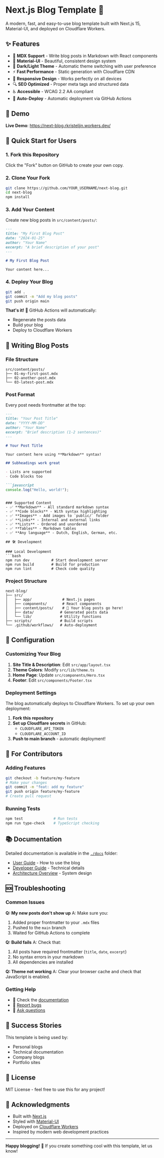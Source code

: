 # Next.js Blog Template 🚀

A modern, fast, and easy-to-use blog template built with Next.js 15, Material-UI, and deployed on Cloudflare Workers.

## ✨ Features

- 📝 **MDX Support** - Write blog posts in Markdown with React components
- 🎨 **Material-UI** - Beautiful, consistent design system
- 🌙 **Dark/Light Theme** - Automatic theme switching with user preference
- ⚡ **Fast Performance** - Static generation with Cloudflare CDN
- 📱 **Responsive Design** - Works perfectly on all devices
- 🔍 **SEO Optimized** - Proper meta tags and structured data
- ♿ **Accessible** - WCAG 2.2 AA compliant
- 🚀 **Auto-Deploy** - Automatic deployment via GitHub Actions

## 🎯 Demo

**Live Demo**: https://next-blog.rkristelijn.workers.dev/

## 🚀 Quick Start for Users

### 1. Fork this Repository
Click the "Fork" button on GitHub to create your own copy.

### 2. Clone Your Fork
```bash
git clone https://github.com/YOUR_USERNAME/next-blog.git
cd next-blog
npm install
```

### 3. Add Your Content
Create new blog posts in `src/content/posts/`:

```markdown
---
title: "My First Blog Post"
date: "2024-01-25"
author: "Your Name"
excerpt: "A brief description of your post"
---

# My First Blog Post

Your content here...
```

### 4. Deploy Your Blog
```bash
git add .
git commit -m "Add my blog posts"
git push origin main
```

**That's it!** 🎉 GitHub Actions will automatically:
- Regenerate the posts data
- Build your blog
- Deploy to Cloudflare Workers

## 📝 Writing Blog Posts

### File Structure
```
src/content/posts/
├── 01-my-first-post.mdx
├── 02-another-post.mdx
└── 03-latest-post.mdx
```

### Post Format
Every post needs frontmatter at the top:

```markdown
---
title: "Your Post Title"
date: "YYYY-MM-DD"
author: "Your Name"
excerpt: "Brief description (1-2 sentences)"
---

# Your Post Title

Your content here using **Markdown** syntax!

## Subheadings work great

- Lists are supported
- Code blocks too

```javascript
console.log("Hello, world!");
```
```

### Supported Content
- ✅ **Markdown** - All standard markdown syntax
- ✅ **Code blocks** - With syntax highlighting
- ✅ **Images** - Add images to `public/` folder
- ✅ **Links** - Internal and external links
- ✅ **Lists** - Ordered and unordered
- ✅ **Tables** - Markdown tables
- ✅ **Any language** - Dutch, English, German, etc.

## 🛠️ Development

### Local Development
```bash
npm run dev          # Start development server
npm run build        # Build for production
npm run lint         # Check code quality
```

### Project Structure
```
next-blog/
├── src/
│   ├── app/              # Next.js pages
│   ├── components/       # React components
│   ├── content/posts/    # 📝 Your blog posts go here!
│   ├── data/            # Generated posts data
│   └── lib/             # Utility functions
├── scripts/             # Build scripts
└── .github/workflows/   # Auto-deployment
```

## 🔧 Configuration

### Customizing Your Blog

1. **Site Title & Description**: Edit `src/app/layout.tsx`
2. **Theme Colors**: Modify `src/lib/theme.ts`
3. **Home Page**: Update `src/components/Hero.tsx`
4. **Footer**: Edit `src/components/Footer.tsx`

### Deployment Settings

The blog automatically deploys to Cloudflare Workers. To set up your own deployment:

1. **Fork this repository**
2. **Set up Cloudflare secrets** in GitHub:
   - `CLOUDFLARE_API_TOKEN`
   - `CLOUDFLARE_ACCOUNT_ID`
3. **Push to main branch** - automatic deployment!

## 🤝 For Contributors

### Adding Features
```bash
git checkout -b feature/my-feature
# Make your changes
git commit -m "feat: add my feature"
git push origin feature/my-feature
# Create pull request
```

### Running Tests
```bash
npm test              # Run tests
npm run type-check    # TypeScript checking
```

## 📚 Documentation

Detailed documentation is available in the [`./docs`](docs) folder:

- [User Guide](docs/user-guide.md) - How to use the blog
- [Developer Guide](docs/developer-guide.md) - Technical details
- [Architecture Overview](docs/architecture.md) - System design

## 🆘 Troubleshooting

### Common Issues

**Q: My new posts don't show up**
A: Make sure you:
1. Added proper frontmatter to your `.mdx` files
2. Pushed to the `main` branch
3. Waited for GitHub Actions to complete

**Q: Build fails**
A: Check that:
1. All posts have required frontmatter (`title`, `date`, `excerpt`)
2. No syntax errors in your markdown
3. All dependencies are installed

**Q: Theme not working**
A: Clear your browser cache and check that JavaScript is enabled.

### Getting Help

- 📖 Check the [documentation](docs/)
- 🐛 [Report bugs](https://github.com/rkristelijn/next-blog/issues)
- 💬 [Ask questions](https://github.com/rkristelijn/next-blog/discussions)

## 🎉 Success Stories

This template is being used by:
- Personal blogs
- Technical documentation
- Company blogs
- Portfolio sites

## 📄 License

MIT License - feel free to use this for any project!

## 🙏 Acknowledgments

- Built with [Next.js](https://nextjs.org/)
- Styled with [Material-UI](https://mui.com/)
- Deployed on [Cloudflare Workers](https://workers.cloudflare.com/)
- Inspired by modern web development practices

---

**Happy blogging!** 🎉 If you create something cool with this template, let us know!
